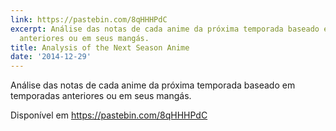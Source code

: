 ```yaml
---
link: https://pastebin.com/8qHHHPdC
excerpt: Análise das notas de cada anime da próxima temporada baseado em temporadas
  anteriores ou em seus mangás.
title: Analysis of the Next Season Anime
date: '2014-12-29'
---
```




Análise das notas de cada anime da próxima temporada baseado em temporadas anteriores ou em seus mangás.

Disponível em <https://pastebin.com/8qHHHPdC>

